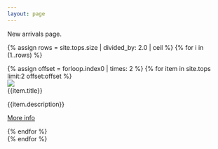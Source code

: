 ```yaml
---
layout: page
---
```


New arrivals page.

{% assign rows = site.tops.size | divided_by: 2.0 | ceil %}
{% for i in (1..rows) %}
  <div class="row">
  {% assign offset = forloop.index0 | times: 2 %}
  {% for item in site.tops limit:2 offset:offset %}
    <div class="col s12 m6">
      <div class="card">
        <div class="card-image">
          <img src="{{item.image}}">
        </div>
        <div class="card-content">
          <span class="card-title grey-text text-darken-4">{{item.title}}</span>
          <p>{{item.description}}</p>
        </div>
        <div class="card-action">
          <p><a href="{{site.url}}{{item.url}}">More info</a></p>
        </div>
      </div>
    </div>
  {% endfor %}
  </div>
{% endfor %}
